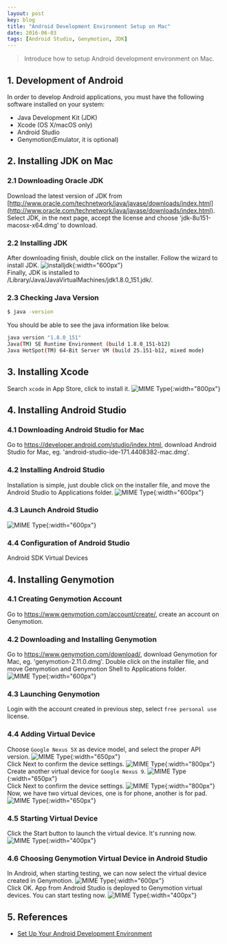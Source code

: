 ```yaml
---
layout: post
key: blog
title: "Android Development Environment Setup on Mac"
date: 2016-06-03
tags: [Android Studio, Genymotion, JDK]
---
```


> Introduce how to setup Android development environment on Mac.

## 1. Development of Android
In order to develop Android applications, you must have the following software installed on your system:
* Java Development Kit (JDK)
* Xcode (OS X/macOS only)
* Android Studio
* Genymotion(Emulator, it is optional)

## 2. Installing JDK on Mac
### 2.1 Downloading Oracle JDK
Download the latest version of JDK from [http://www.oracle.com/technetwork/java/javase/downloads/index.html](http://www.oracle.com/technetwork/java/javase/downloads/index.html). Select JDK, in the next page, accept the license and choose 'jdk-8u151-macosx-x64.dmg' to download.
### 2.2 Installing JDK
After downloading finish, double click on the installer. Follow the wizard to install JDK.
![installjdk](/public/pics/2016-02-13/installjdk.png){:width="600px"}  
Finally, JDK is installed to /Library/Java/JavaVirtualMachines/jdk1.8.0_151.jdk/.
### 2.3 Checking Java Version
```sh
$ java -version
```
You should be able to see the java information like below.
```sh
java version "1.8.0_151"
Java(TM) SE Runtime Environment (build 1.8.0_151-b12)
Java HotSpot(TM) 64-Bit Server VM (build 25.151-b12, mixed mode)
```

## 3. Installing Xcode
Search `xcode` in App Store, click to install it.
![MIME Type](/public/pics/2016-06-03/searchxcode.png){:width="800px"}  

## 4. Installing Android Studio
### 4.1 Downloading Android Studio for Mac
Go to https://developer.android.com/studio/index.html, download Android Studio for Mac, eg. 'android-studio-ide-171.4408382-mac.dmg'.
### 4.2 Installing Android Studio
Installation is simple, just double click on the installer file, and move the Android Studio to Applications folder.
![MIME Type](/public/pics/2016-06-03/installandroidstudio.png){:width="600px"}  
### 4.3 Launch Android Studio
![MIME Type](/public/pics/2016-06-03/launch.png){:width="600px"}  
### 4.4 Configuration of Android Studio
Android SDK
Virtual Devices

## 4. Installing Genymotion
### 4.1 Creating Genymotion Account
Go to https://www.genymotion.com/account/create/, create an account on Genymotion.
### 4.2 Downloading and Installing Genymotion
Go to https://www.genymotion.com/download/, download Genymotion for Mac, eg. 'genymotion-2.11.0.dmg'. Double click on the installer file, and move Genymotion and Genymotion Shell to Applications folder.
![MIME Type](/public/pics/2016-06-03/installgenymotion.png){:width="600px"}  
### 4.3 Launching Genymotion
Login with the account created in previous step, select `free personal use` license.
### 4.4 Adding Virtual Device
Choose `Google Nexus 5X` as device model, and select the proper API version.
![MIME Type](/public/pics/2016-06-03/createvirtualdevice.png){:width="650px"}  
Click Next to confirm the device settings.
![MIME Type](/public/pics/2016-06-03/createvirtualdevice2.png){:width="800px"}  
Create another virtual device for `Google Nexus 9`.
![MIME Type](/public/pics/2016-06-03/createvirtualdevice3.png){:width="650px"}  
Click Next to confirm the device settings.
![MIME Type](/public/pics/2016-06-03/createvirtualdevice4.png){:width="800px"}  
Now, we have two virtual devices, one is for phone, another is for pad.
![MIME Type](/public/pics/2016-06-03/genymotion.png){:width="650px"}  
### 4.5 Starting Virtual Device
Click the Start button to launch the virtual device. It's running now.
![MIME Type](/public/pics/2016-06-03/running.png){:width="400px"}  
### 4.6 Choosing Genymotion Virtual Device in Android Studio
In Android, when starting testing, we can now select the virtual device created in Genymotion.
![MIME Type](/public/pics/2016-06-03/selectemulator.png){:width="600px"}  
Click OK. App from Android Studio is deployed to Genymotion virtual devices. You can start testing now.
![MIME Type](/public/pics/2016-06-03/working.png){:width="400px"}  

## 5. References
* [Set Up Your Android Development Environment](https://trailhead.salesforce.com/en/projects/mobilesdk_setup_dev_tools/steps/mobilesdk_setup_android)
